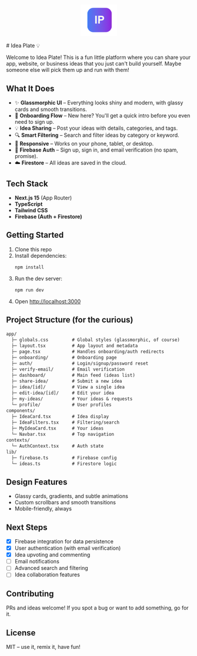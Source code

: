 <p align="center">
  <img src="public/ip-logo.png" alt="IdeaPlate Logo" width="100"/>
</p>
# Idea Plate 💡

Welcome to Idea Plate! This is a fun little platform where you can share your app, website, or business ideas that you just can't build yourself. Maybe someone else will pick them up and run with them!

## What It Does

- ✨ **Glassmorphic UI** – Everything looks shiny and modern, with glassy cards and smooth transitions.
- 🚀 **Onboarding Flow** – New here? You'll get a quick intro before you even need to sign up.
- 💡 **Idea Sharing** – Post your ideas with details, categories, and tags.
- 🔍 **Smart Filtering** – Search and filter ideas by category or keyword.
- 📱 **Responsive** – Works on your phone, tablet, or desktop.
- 🔐 **Firebase Auth** – Sign up, sign in, and email verification (no spam, promise).
- ☁️ **Firestore** – All ideas are saved in the cloud.

## Tech Stack

- **Next.js 15** (App Router)
- **TypeScript**
- **Tailwind CSS**
- **Firebase (Auth + Firestore)**

## Getting Started

1. Clone this repo
2. Install dependencies:
   ```bash
   npm install
   ```
3. Run the dev server:
   ```bash
   npm run dev
   ```
4. Open [http://localhost:3000](http://localhost:3000)

## Project Structure (for the curious)

```
app/
  ├─ globals.css         # Global styles (glassmorphic, of course)
  ├─ layout.tsx          # App layout and metadata
  ├─ page.tsx            # Handles onboarding/auth redirects
  ├─ onboarding/         # Onboarding page
  ├─ auth/               # Login/signup/password reset
  ├─ verify-email/       # Email verification
  ├─ dashboard/          # Main feed (ideas list)
  ├─ share-idea/         # Submit a new idea
  ├─ idea/[id]/          # View a single idea
  ├─ edit-idea/[id]/     # Edit your idea
  ├─ my-ideas/           # Your ideas & requests
  └─ profile/            # User profiles
components/
  ├─ IdeaCard.tsx        # Idea display
  ├─ IdeaFilters.tsx     # Filtering/search
  ├─ MyIdeaCard.tsx      # Your ideas
  └─ Navbar.tsx          # Top navigation
contexts/
  └─ AuthContext.tsx     # Auth state
lib/
  ├─ firebase.ts         # Firebase config
  └─ ideas.ts            # Firestore logic
```

## Design Features

- Glassy cards, gradients, and subtle animations
- Custom scrollbars and smooth transitions
- Mobile-friendly, always

## Next Steps

- [x] Firebase integration for data persistence
- [x] User authentication (with email verification)
- [x] Idea upvoting and commenting
- [ ] Email notifications
- [ ] Advanced search and filtering
- [ ] Idea collaboration features

## Contributing

PRs and ideas welcome! If you spot a bug or want to add something, go for it.

## License

MIT – use it, remix it, have fun!
